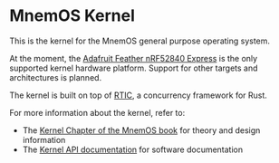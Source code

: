 # MnemOS Kernel

This is the kernel for the MnemOS general purpose operating system.

At the moment, the [Adafruit Feather nRF52840 Express] is the only supported kernel hardware platform. Support for other targets and architectures is planned.

[Adafruit Feather nRF52840 Express]: https://www.adafruit.com/product/4062

The kernel is built on top of [RTIC](https://rtic.rs), a concurrency framework for Rust.

For more information about the kernel, refer to:

* The [Kernel Chapter of the MnemOS book] for theory and design information
* The [Kernel API documentation] for software documentation

[Kernel Chapter of the MnemOS book]: https://mnemos.jamesmunns.com/components/kernel.html
[Kernel API documentation]: https://docs.rs/mnemos/latest/kernel/
